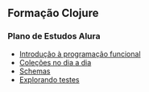 ## Formação Clojure

### Plano de Estudos Alura

- [Introdução à programação funcional](./01-introducao)
- [Coleções no dia a dia](./02-colecoes)
- [Schemas](./03-schemas)
- [Explorando testes](./04-testes)